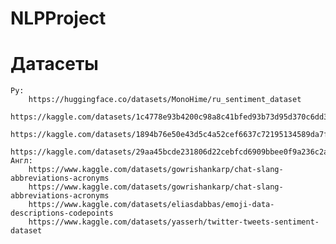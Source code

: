 # NLPProject

# Датасеты

    Ру:
        https://huggingface.co/datasets/MonoHime/ru_sentiment_dataset
        https://kaggle.com/datasets/1c4778e93b4200c98a8c41bfed93b73d95d370c6dd39ddecceed31cbefc6a3d9
        https://kaggle.com/datasets/1894b76e50e43d5c4a52cef6637c72195134589da7f9e45627f330e082470ab2
        https://kaggle.com/datasets/29aa45bcde231806d22cebfcd6909bbee0f9a236c2a628afa4f427da02d8b6a9
    Англ:
        https://www.kaggle.com/datasets/gowrishankarp/chat-slang-abbreviations-acronyms
        https://www.kaggle.com/datasets/gowrishankarp/chat-slang-abbreviations-acronyms
        https://www.kaggle.com/datasets/eliasdabbas/emoji-data-descriptions-codepoints
        https://www.kaggle.com/datasets/yasserh/twitter-tweets-sentiment-dataset
